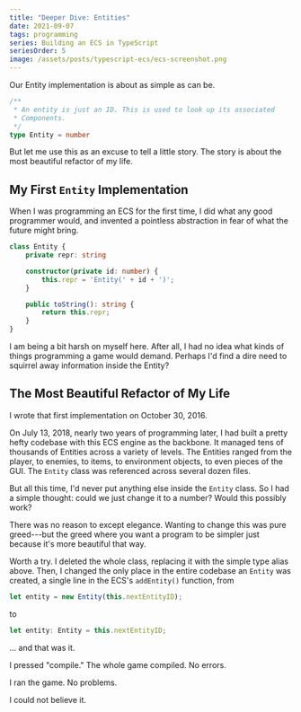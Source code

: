 ```yaml
---
title: "Deeper Dive: Entities"
date: 2021-09-07
tags: programming
series: Building an ECS in TypeScript
seriesOrder: 5
image: /assets/posts/typescript-ecs/ecs-screenshot.png
---
```


Our Entity implementation is about as simple as can be.

```ts
/**
 * An entity is just an ID. This is used to look up its associated
 * Components.
 */
type Entity = number
```

But let me use this as an excuse to tell a little story. The story is about the most beautiful refactor of my life.

## My First `Entity` Implementation

When I was programming an ECS for the first time, I did what any good programmer would, and invented a pointless abstraction in fear of what the future might bring.

```ts
class Entity {
    private repr: string

    constructor(private id: number) {
        this.repr = 'Entity(' + id + ')';
    }

    public toString(): string {
        return this.repr;
    }
}
```

I am being a bit harsh on myself here. After all, I had no idea what kinds of things programming a game would demand. Perhaps I'd find a dire need to squirrel away information inside the Entity?

## The Most Beautiful Refactor of My Life

I wrote that first implementation on October 30, 2016.

On July 13, 2018, nearly two years of programming later, I had built a pretty hefty codebase with this ECS engine as the backbone. It managed tens of thousands of Entities across a variety of levels. The Entities ranged from the player, to enemies, to items, to environment objects, to even pieces of the GUI. The `Entity` class was referenced across several dozen files.

But all this time, I'd never put anything else inside the `Entity` class. So I had a simple thought: could we just change it to a number? Would this possibly work?

There was no reason to except elegance. Wanting to change this was pure greed---but the greed where you want a program to be simpler just because it's more beautiful that way.

Worth a try. I deleted the whole class, replacing it with the simple type alias above. Then, I changed the only place in the entire codebase an `Entity` was created, a single line in the ECS's `addEntity()` function, from

```ts
let entity = new Entity(this.nextEntityID);
```

to

```ts
let entity: Entity = this.nextEntityID;
```

... and that was it.

I pressed "compile." The whole game compiled. No errors.

I ran the game. No problems.

I could not believe it.
